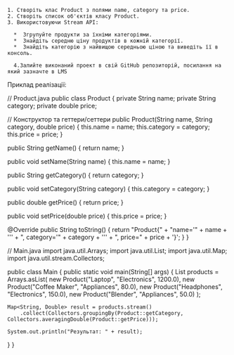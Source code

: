     1. Створіть клас Product з полями name, category та price.
    2. Створіть список об'єктів класу Product.
    3. Використовуючи Stream API:

      *  Згрупуйте продукти за їхніми категоріями.
      *  Знайдіть середню ціну продуктів в кожній категорії.
      *  Знайдіть категорію з найвищою середньою ціною та виведіть її в консоль.

	  4.Залийте виконаний проект в свій GitHub репозиторій, посилання на який зазначте в LMS

Приклад реалізації:

// Product.java
public class Product {
  private String name;
  private String category;
  private double price;

// Конструктор та геттери/сеттери
  public Product(String name, String category, double price) {
    this.name = name;
    this.category = category;
    this.price = price;
  }

  public String getName() {
    return name;
  }

  public void setName(String name) {
    this.name = name;
  }

  public String getCategory() {
    return category;
  }

  public void setCategory(String category) {
    this.category = category;
  }

  public double getPrice() {
    return price;
  }

  public void setPrice(double price) {
    this.price = price;
  }

  @Override
  public String toString() {
    return "Product{" +
        "name='" + name + '\'' +
        ", category='" + category + '\'' +
        ", price=" + price +
        '}';
  }
}

// Main.java
import java.util.Arrays;
import java.util.List;
import java.util.Map;
import java.util.stream.Collectors;

public class Main {
  public static void main(String[] args) {
    List<Product> products = Arrays.asList(
        new Product("Laptop", "Electronics", 1200.0),
        new Product("Coffee Maker", "Appliances", 80.0),
        new Product("Headphones", "Electronics", 150.0),
        new Product("Blender", "Appliances", 50.0)
    );

    Map<String, Double> result = products.stream()
        .collect(Collectors.groupingBy(Product::getCategory, Collectors.averagingDouble(Product::getPrice)));

    System.out.println("Результат: " + result);
  }
}

